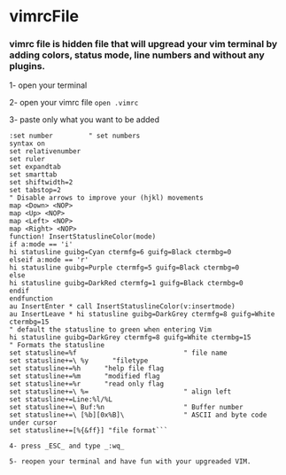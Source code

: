 # vimrcFile
 
### vimrc file is hidden file that will upgread your vim terminal by adding colors, status mode, line numbers and without any plugins.
 
1- open your terminal

2- open your vimrc file
`open .vimrc`

3- paste only what you want to be added

```:set laststatus=2   " statuslne
:set number         " set numbers
syntax on
set relativenumber
set ruler
set expandtab
set smarttab
set shiftwidth=2
set tabstop=2
" Disable arrows to improve your (hjkl) movements
map <Down> <NOP>
map <Up> <NOP>
map <Left> <NOP>
map <Right> <NOP>
function! InsertStatuslineColor(mode)
if a:mode == 'i'
hi statusline guibg=Cyan ctermfg=6 guifg=Black ctermbg=0
elseif a:mode == 'r'
hi statusline guibg=Purple ctermfg=5 guifg=Black ctermbg=0
else
hi statusline guibg=DarkRed ctermfg=1 guifg=Black ctermbg=0
endif
endfunction
au InsertEnter * call InsertStatuslineColor(v:insertmode)
au InsertLeave * hi statusline guibg=DarkGrey ctermfg=8 guifg=White ctermbg=15
" default the statusline to green when entering Vim
hi statusline guibg=DarkGrey ctermfg=8 guifg=White ctermbg=15
" Formats the statusline
set statusline=%f                           " file name
set statusline+=\ %y      "filetype
set statusline+=%h      "help file flag
set statusline+=%m      "modified flag
set statusline+=%r      "read only flag
set statusline+=\ %=                        " align left
set statusline+=Line:%l/%L
set statusline+=\ Buf:%n                    " Buffer number
set statusline+=\ [%b][0x%B]\               " ASCII and byte code under cursor
set statusline+=[%{&ff}] "file format```

4- press _ESC_ and type _:wq_

5- reopen your terminal and have fun with your upgreaded VIM.
 
